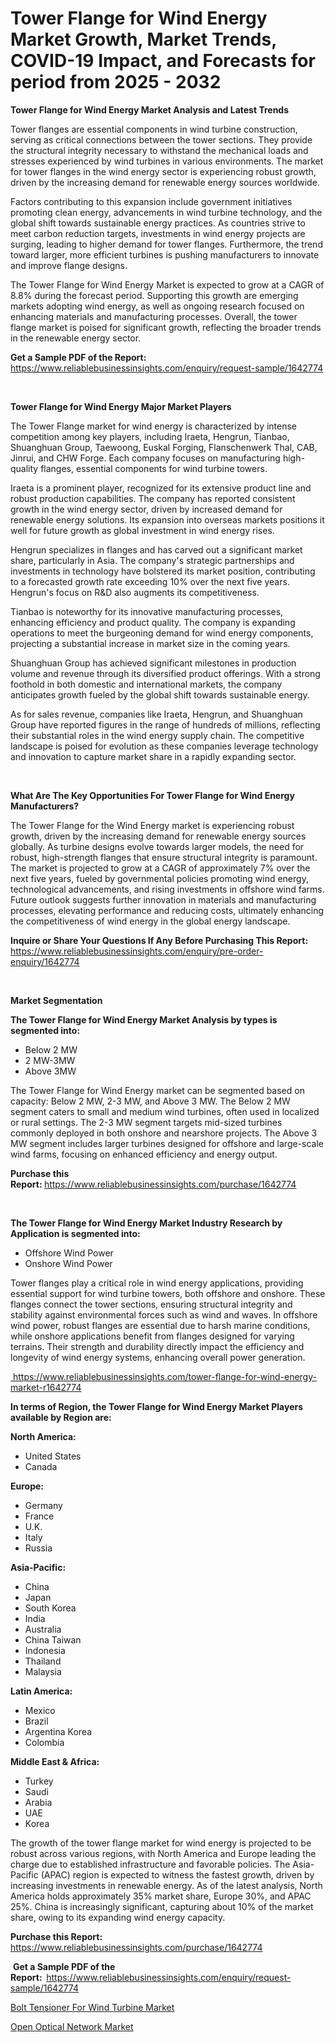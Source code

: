 <p><h1>Tower Flange for Wind Energy Market Growth, Market Trends, COVID-19 Impact, and Forecasts for period from 2025 - 2032</h1></p><p><strong>Tower Flange for Wind Energy Market Analysis and Latest Trends</strong></p>
<p><p>Tower flanges are essential components in wind turbine construction, serving as critical connections between the tower sections. They provide the structural integrity necessary to withstand the mechanical loads and stresses experienced by wind turbines in various environments. The market for tower flanges in the wind energy sector is experiencing robust growth, driven by the increasing demand for renewable energy sources worldwide.</p><p>Factors contributing to this expansion include government initiatives promoting clean energy, advancements in wind turbine technology, and the global shift towards sustainable energy practices. As countries strive to meet carbon reduction targets, investments in wind energy projects are surging, leading to higher demand for tower flanges. Furthermore, the trend toward larger, more efficient turbines is pushing manufacturers to innovate and improve flange designs.</p><p>The Tower Flange for Wind Energy Market is expected to grow at a CAGR of 8.8% during the forecast period. Supporting this growth are emerging markets adopting wind energy, as well as ongoing research focused on enhancing materials and manufacturing processes. Overall, the tower flange market is poised for significant growth, reflecting the broader trends in the renewable energy sector.</p></p>
<p><strong>Get a Sample PDF of the Report:&nbsp;</strong> <a href="https://www.reliablebusinessinsights.com/enquiry/request-sample/1642774?utm_campaign=60&utm_medium=2&utm_source=Github&utm_content=ia&utm_term=12012025&utm_id=tower-flange-for-wind-energy">https://www.reliablebusinessinsights.com/enquiry/request-sample/1642774</a></p>
<p>&nbsp;</p>
<p><strong>Tower Flange for Wind Energy Major Market Players</strong></p>
<p><p>The Tower Flange market for wind energy is characterized by intense competition among key players, including Iraeta, Hengrun, Tianbao, Shuanghuan Group, Taewoong, Euskal Forging, Flanschenwerk Thal, CAB, Jinrui, and CHW Forge. Each company focuses on manufacturing high-quality flanges, essential components for wind turbine towers.</p><p>Iraeta is a prominent player, recognized for its extensive product line and robust production capabilities. The company has reported consistent growth in the wind energy sector, driven by increased demand for renewable energy solutions. Its expansion into overseas markets positions it well for future growth as global investment in wind energy rises.</p><p>Hengrun specializes in flanges and has carved out a significant market share, particularly in Asia. The company's strategic partnerships and investments in technology have bolstered its market position, contributing to a forecasted growth rate exceeding 10% over the next five years. Hengrun's focus on R&D also augments its competitiveness.</p><p>Tianbao is noteworthy for its innovative manufacturing processes, enhancing efficiency and product quality. The company is expanding operations to meet the burgeoning demand for wind energy components, projecting a substantial increase in market size in the coming years.</p><p>Shuanghuan Group has achieved significant milestones in production volume and revenue through its diversified product offerings. With a strong foothold in both domestic and international markets, the company anticipates growth fueled by the global shift towards sustainable energy.</p><p>As for sales revenue, companies like Iraeta, Hengrun, and Shuanghuan Group have reported figures in the range of hundreds of millions, reflecting their substantial roles in the wind energy supply chain. The competitive landscape is poised for evolution as these companies leverage technology and innovation to capture market share in a rapidly expanding sector.</p></p>
<p>&nbsp;</p>
<p><strong>What Are The Key Opportunities For Tower Flange for Wind Energy Manufacturers?</strong></p>
<p><p>The Tower Flange for the Wind Energy market is experiencing robust growth, driven by the increasing demand for renewable energy sources globally. As turbine designs evolve towards larger models, the need for robust, high-strength flanges that ensure structural integrity is paramount. The market is projected to grow at a CAGR of approximately 7% over the next five years, fueled by governmental policies promoting wind energy, technological advancements, and rising investments in offshore wind farms. Future outlook suggests further innovation in materials and manufacturing processes, elevating performance and reducing costs, ultimately enhancing the competitiveness of wind energy in the global energy landscape.</p></p>
<p><strong>Inquire or Share Your Questions If Any Before Purchasing This Report:</strong> <a href="https://www.reliablebusinessinsights.com/enquiry/pre-order-enquiry/1642774?utm_campaign=60&utm_medium=2&utm_source=Github&utm_content=ia&utm_term=12012025&utm_id=tower-flange-for-wind-energy">https://www.reliablebusinessinsights.com/enquiry/pre-order-enquiry/1642774</a></p>
<p>&nbsp;</p>
<p><strong>Market Segmentation</strong></p>
<p><strong>The Tower Flange for Wind Energy Market Analysis by types is segmented into:</strong></p>
<p><ul><li>Below 2 MW</li><li>2 MW-3MW</li><li>Above 3MW</li></ul></p>
<p><p>The Tower Flange for Wind Energy market can be segmented based on capacity: Below 2 MW, 2-3 MW, and Above 3 MW. The Below 2 MW segment caters to small and medium wind turbines, often used in localized or rural settings. The 2-3 MW segment targets mid-sized turbines commonly deployed in both onshore and nearshore projects. The Above 3 MW segment includes larger turbines designed for offshore and large-scale wind farms, focusing on enhanced efficiency and energy output.</p></p>
<p><strong>Purchase this Report:&nbsp;</strong><a href="https://www.reliablebusinessinsights.com/purchase/1642774?utm_campaign=60&utm_medium=2&utm_source=Github&utm_content=ia&utm_term=12012025&utm_id=tower-flange-for-wind-energy">https://www.reliablebusinessinsights.com/purchase/1642774</a></p>
<p>&nbsp;</p>
<p><strong>The Tower Flange for Wind Energy Market Industry Research by Application is segmented into:</strong></p>
<p><ul><li>Offshore Wind Power</li><li>Onshore Wind Power</li></ul></p>
<p><p>Tower flanges play a critical role in wind energy applications, providing essential support for wind turbine towers, both offshore and onshore. These flanges connect the tower sections, ensuring structural integrity and stability against environmental forces such as wind and waves. In offshore wind power, robust flanges are essential due to harsh marine conditions, while onshore applications benefit from flanges designed for varying terrains. Their strength and durability directly impact the efficiency and longevity of wind energy systems, enhancing overall power generation.</p></p>
<p><a href="https://www.reliablebusinessinsights.com/tower-flange-for-wind-energy-market-r1642774?utm_campaign=60&utm_medium=2&utm_source=Github&utm_content=ia&utm_term=12012025&utm_id=tower-flange-for-wind-energy">&nbsp;https://www.reliablebusinessinsights.com/tower-flange-for-wind-energy-market-r1642774</a></p>
<p><strong>In terms of Region, the Tower Flange for Wind Energy Market Players available by Region are:</strong></p>
<p>
    <p> <strong> North America: </strong>
        <ul>
            <li>United States</li>
            <li>Canada</li>
        </ul>
        </p> 
    <p> <strong> Europe: </strong>
        <ul>
            <li>Germany</li>
            <li>France</li>
            <li>U.K.</li>
            <li>Italy</li>
            <li>Russia</li>
        </ul>
        </p> 
    <p> <strong> Asia-Pacific: </strong>
        <ul>
            <li>China</li>
            <li>Japan</li>
            <li>South Korea</li>
            <li>India</li>
            <li>Australia</li>
            <li>China Taiwan</li>
            <li>Indonesia</li>
            <li>Thailand</li>
            <li>Malaysia</li>
        </ul>
        </p> 
    <p> <strong> Latin America: </strong>
        <ul>
            <li>Mexico</li>
            <li>Brazil</li>
            <li>Argentina Korea</li>
            <li>Colombia</li>
        </ul>
        </p> 
    <p> <strong> Middle East & Africa: </strong>
        <ul>
            <li>Turkey</li>
            <li>Saudi</li>
            <li>Arabia</li>
            <li>UAE</li>
            <li>Korea</li>
        </ul>
    </p>
    </p>
<p><p>The growth of the tower flange market for wind energy is projected to be robust across various regions, with North America and Europe leading the charge due to established infrastructure and favorable policies. The Asia-Pacific (APAC) region is expected to witness the fastest growth, driven by increasing investments in renewable energy. As of the latest analysis, North America holds approximately 35% market share, Europe 30%, and APAC 25%. China is increasingly significant, capturing about 10% of the market share, owing to its expanding wind energy capacity.</p></p>
<p><strong>Purchase this Report: </strong><a href="https://www.reliablebusinessinsights.com/purchase/1642774?utm_campaign=60&utm_medium=2&utm_source=Github&utm_content=ia&utm_term=12012025&utm_id=tower-flange-for-wind-energy">https://www.reliablebusinessinsights.com/purchase/1642774</a></p>
<p>&nbsp;<strong>Get a Sample PDF of the Report:&nbsp;&nbsp;</strong><a href="https://www.reliablebusinessinsights.com/enquiry/request-sample/1642774?utm_campaign=60&utm_medium=2&utm_source=Github&utm_content=ia&utm_term=12012025&utm_id=tower-flange-for-wind-energy">https://www.reliablebusinessinsights.com/enquiry/request-sample/1642774</a></p>
<p><strong></strong></p>
<p><p><a href="https://github.com/chaturberville8181/Market-Research-Report-List-1/blob/main/bolt-tensioner-for-wind-turbine-market.md?utm_campaign=60&utm_medium=2&utm_source=Github&utm_content=ia&utm_term=12012025&utm_id=tower-flange-for-wind-energy">Bolt Tensioner For Wind Turbine Market</a></p><p><a href="https://github.com/carendesrochers299/Market-Research-Report-List-1/blob/main/open-optical-network-market.md?utm_campaign=60&utm_medium=2&utm_source=Github&utm_content=ia&utm_term=12012025&utm_id=tower-flange-for-wind-energy">Open Optical Network Market</a></p></p>